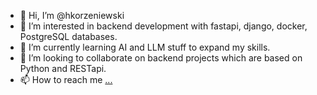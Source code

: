 - 👋 Hi, I’m @hkorzeniewski
- 👀 I’m interested in backend development with fastapi, django, docker, PostgreSQL databases.
- 🌱 I’m currently learning AI and LLM stuff to expand my skills.
- 💞️ I’m looking to collaborate on backend projects which are based on Python and RESTapi.
- 📫 How to reach me [...](https://www.linkedin.com/in/hubert-korzeniewski-693154208/)

<!---
hkorzeniewski/hkorzeniewski is a ✨ special ✨ repository because its `README.md` (this file) appears on your GitHub profile.
You can click the Preview link to take a look at your changes.
--->
